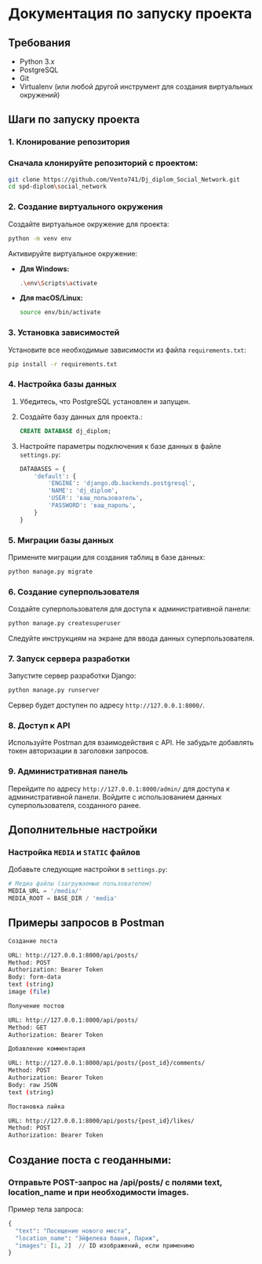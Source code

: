 # Документация по запуску проекта

## Требования

- Python 3.x
- PostgreSQL
- Git
- Virtualenv (или любой другой инструмент для создания виртуальных окружений)

## Шаги по запуску проекта

### 1. Клонирование репозитория

### Сначала клонируйте репозиторий с проектом:

```bash
git clone https://github.com/Vento741/Dj_diplom_Social_Network.git
cd spd-diplom\social_network
```


### 2. Создание виртуального окружения

Создайте виртуальное окружение для проекта:

```bash
python -m venv env
```

Активируйте виртуальное окружение:

- **Для Windows:**

  ```bash
  .\env\Scripts\activate
  ```

- **Для macOS/Linux:**

  ```bash
  source env/bin/activate
  ```

### 3. Установка зависимостей

Установите все необходимые зависимости из файла `requirements.txt`:

```bash
pip install -r requirements.txt
```

### 4. Настройка базы данных

1. Убедитесь, что PostgreSQL установлен и запущен.
2. Создайте базу данных для проекта.:

   ```sql
   CREATE DATABASE dj_diplom;
   ```

3. Настройте параметры подключения к базе данных в файле `settings.py`:

   ```python
   DATABASES = {
       'default': {
           'ENGINE': 'django.db.backends.postgresql',
           'NAME': 'dj_diplom',
           'USER': 'ваш_пользователь',
           'PASSWORD': 'ваш_пароль',
       }
   }
   ```

### 5. Миграции базы данных

Примените миграции для создания таблиц в базе данных:

```bash
python manage.py migrate
```

### 6. Создание суперпользователя

Создайте суперпользователя для доступа к административной панели:

```bash
python manage.py createsuperuser
```

Следуйте инструкциям на экране для ввода данных суперпользователя.

### 7. Запуск сервера разработки

Запустите сервер разработки Django:

```bash
python manage.py runserver
```

Сервер будет доступен по адресу `http://127.0.0.1:8000/`.

### 8. Доступ к API

Используйте Postman для взаимодействия с API. Не забудьте добавлять токен авторизации в заголовки запросов.

### 9. Административная панель

Перейдите по адресу `http://127.0.0.1:8000/admin/` для доступа к административной панели. Войдите с использованием данных суперпользователя, созданного ранее.

## Дополнительные настройки

### Настройка `MEDIA` и `STATIC` файлов

Добавьте следующие настройки в `settings.py`:

```python
# Медиа файлы (загружаемые пользователем)
MEDIA_URL = '/media/'
MEDIA_ROOT = BASE_DIR / 'media'
```

## Примеры запросов в Postman

```bash
Создание поста

URL: http://127.0.0.1:8000/api/posts/
Method: POST
Authorization: Bearer Token
Body: form-data
text (string)
image (file)
```

```bash
Получение постов

URL: http://127.0.0.1:8000/api/posts/
Method: GET
Authorization: Bearer Token
```
```bash
Добавление комментария

URL: http://127.0.0.1:8000/api/posts/{post_id}/comments/
Method: POST
Authorization: Bearer Token
Body: raw JSON
text (string)
```
```bash
Постановка лайка

URL: http://127.0.0.1:8000/api/posts/{post_id}/likes/
Method: POST
Authorization: Bearer Token
```

## Создание поста с геоданными:

### Отправьте POST-запрос на /api/posts/ с полями text, location_name и при необходимости images.

Пример тела запроса:

```python
{
  "text": "Посещение нового места",
  "location_name": "Эйфелева башня, Париж",
  "images": [1, 2]  // ID изображений, если применимо
}
```
